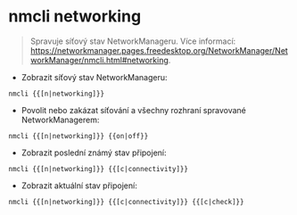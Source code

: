 # nmcli networking

> Spravuje síťový stav NetworkManageru.
> Více informací: <https://networkmanager.pages.freedesktop.org/NetworkManager/NetworkManager/nmcli.html#networking>.

- Zobrazit síťový stav NetworkManageru:

`nmcli {{[n|networking]}}`

- Povolit nebo zakázat síťování a všechny rozhraní spravované NetworkManagerem:

`nmcli {{[n|networking]}} {{on|off}}`

- Zobrazit poslední známý stav připojení:

`nmcli {{[n|networking]}} {{[c|connectivity]}}`

- Zobrazit aktuální stav připojení:

`nmcli {{[n|networking]}} {{[c|connectivity]}} {{[c|check]}}`
